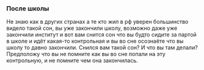 ### После школы

Не знаю как в других странах а те кто жил в рф уверен большинство видело такой сон, вы уже закончили школу, возможно даже уже закончили институт и вот вам снится сон что вы будто сидите за партой в школе и идёт какая-то контрольная и вы во сне осознаёте что вы школу то давно закончили. Снился вам такой сон? И что вы там делали? Предположу что вы не помните как вы во сне попали на эту контрольную, и не помните чем она закончилась.